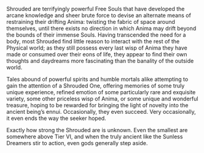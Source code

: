 Shrouded are terrifyingly powerful Free Souls that have developed the arcane knowledge and sheer brute force to devise an alternate means of restraining their drifting Anima: twisting the fabric of space around themselves, until there exists no direction in which Anima may drift beyond the bounds of their immense Souls. Having transcended the need for a body, most Shrouded find little reason to interact with the rest of the Physical world; as they still possess every last wisp of Anima they have made or consumed over their eons of life, they appear to find their own thoughts and daydreams more fascinating than the banality of the outside world.

Tales abound of powerful spirits and humble mortals alike attempting to gain the attention of a Shrouded One, offering memories of some truly unique experience, refined emotion of some particularly rare and exquisite variety, some other priceless wisp of Anima, or some unique and wonderful treasure, hoping to be rewarded for bringing the light of novelty into the ancient being’s ennui. Occasionally, they even succeed. Very occasionally, it even ends the way the seeker hoped.

Exactly how strong the Shrouded are is unknown. Even the smallest are somewhere above Tier VI, and when the truly ancient like the Sunless Dreamers stir to action, even gods generally step aside.
